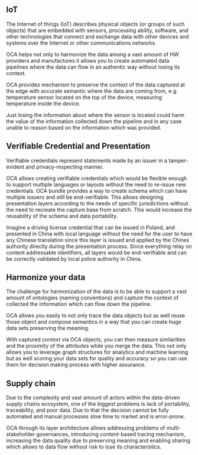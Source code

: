 ## IoT

The Internet of things (IoT) describes physical objects (or groups of such
objects) that are embedded with sensors, processing ability, software, and other
technologies that connect and exchange data with other devices and systems over
the Internet or other communications networks.

OCA helps not only to harmonize the data among a vast amount of HW providers and
manufactures it allows you to create automated data pipelines where the data can
flow in an authentic way without losing its context.

OCA provides mechanism to preserve the context of the data captured at the edge with
accurate semantic where the data are coming from, e.g. temperature sensor
located on the top of the device, measuring temperature inside the device.

Just losing the information about where the sensor is located could harm the
value of the information collected down the pipeline and in any case unable to
reason based on the information which was provided.

## Verifiable Credential and Presentation

Verifiable credentials represent statements made by an issuer in a
tamper-evident and privacy-respecting manner.

OCA allows creating verifiable credentials which would be flexible enough
to support multiple languages or layouts without the need to re-issue new
credentials. OCA bundle provides a way to create schema which can have multiple
issuers and still be end-verifiable. This allows designing presentation layers
according to the needs of specific jurisdictions without the need to recreate the capture
base from scratch.  This would increase the reusability of the schema and data
portability.

Imagine a driving license credential that can be issued in Poland, and presented
in China with local language without the need for the user to have any Chinese
translation since this layer is issued and applied by the Chines authority
directly during the presentation process. Since everything relay on content
addressable identifiers, all layers would be end-verifiable and can be correctly
validated by local police authority in China.


## Harmonize your data

The challenge for harmonization of the data is to be able to support a vast amount
of ontologies (naming conventions) and capture the context of collected
the information which can flow down the pipeline.

OCA allows you easily to not only trace the data objects but as well reuse those
object and compose semantics in a way that you can create huge data sets
preserving the meaning.

With captured context via OCA objects, you can then measure similarities and
the proximity of the attributes while you merge the data. This not only allows you
to leverage graph structures for analytics and machine learning but as well
scoring your data sets for quality and accuracy so you can use them for decision
making process with higher assurance.

## Supply chain

Due to the complexity and vast amount of actors within the data-driven supply chains
ecosystem, one of the biggest problems is lack of portability, traceability, and poor
data. Due to that the decision cannot be fully automated and manual processes slow
time to market and is error-prone.

OCA through its layer architecture allows addressing problems of
multi-stakeholder governances, introducing content-based tracing mechanism,
increasing the data quality due to preserving meaning and enabling sharing which
allows to data flow without risk to lose its characteristics.
